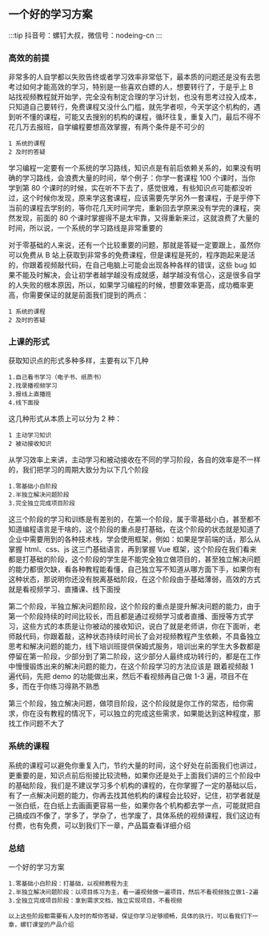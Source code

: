 ## 一个好的学习方案

:::tip
抖音号：螺钉大叔，微信号：nodeing-cn
:::

### 高效的前提

非常多的人自学都以失败告终或者学习效率非常低下，最本质的问题还是没有去思考过如何才能高效的学习，特别是一些喜欢白嫖的人，想要转行了，于是乎上 B 站找视频教程就开始学，完全没有制定合理的学习计划，也没有思考过投入成本，只知道自己要转行，免费课程又没什么门槛，就先学者呗，今天学这个机构的，遇到听不懂的课程，可能又去搜别的机构的课程，循环往复，重复入门，最后不得不花几万去报班，自学编程要想高效掌握，有两个条件是不可少的

```
1 系统的课程
2 及时的答疑
```

学习编程一定要有一个系统的学习路线，知识点是有前后依赖关系的，如果没有明确的学习路线，会浪费大量的时间，举个例子：你学一套课程 100 个课时，当你学到第 80 个课时的时候，实在听不下去了，感觉很难，有些知识点可能都没听过，这个时候你发现，原来学这套课程，应该需要先学另外一套课程，于是乎停下当前的课程去学别的，等你花几天时间学完，重新回去学原来没有学完的课程，突然发现，前面的 80 个课时掌握得不是太牢靠，又得重新来过，这就浪费了大量的时间，所以说，一个系统的学习路线是非常重要的

对于零基础的人来说，还有一个比较重要的问题，那就是答疑一定要跟上，虽然你可以免费从 B 站上获取到非常多的免费课程，但是课程是死的，程序跑起来是活的，你跟着视频敲代码，在自己电脑上可能会出现各种各样的错误，这些 bug 如果不能及时解决，会让初学者越学越没有成就感，越学越没有信心，这是很多自学的人失败的根本原因，所以，如果学习编程的时候，想要效率更高，成功概率更高，你需要保证的就是前面我们提到的两点：

```
1 系统的课程
2 及时的答疑
```

### 上课的形式

获取知识点的形式多种多样，主要有以下几种

```
1.自己看书学习（电子书、纸质书）
2.找录播视频学习
3.报线上直播班
4.线下面授
```

这几种形式从本质上可以分为 2 种：

```
1 主动学习知识
2 被动接收知识
```

从学习效率上来讲，主动学习和被动接收在不同的学习阶段，各自的效率是不一样的，我们把学习的周期大致分为以下几个阶段

```
1.零基础小白阶段
2.半独立解决问题阶段
3.完全独立完成项目阶段
```

这三个阶段的学习和训练是有差别的，在第一个阶段，属于零基础小白，甚至都不知道编程语言是干啥的，这个阶段的重点是打基础，在这个阶段的状态就是知道了企业中需要用到的各种技术栈，学会使用框架，例如：如果是学前端的话，那么从掌握 html、css、js 这三门基础语言，再到掌握 Vue 框架，这个阶段在我们看来都是打基础的阶段，这个阶段的学生是不能完全独立做项目的，甚至独立解决问题的能力都很欠缺，看各种教程能看懂，自己独立写不知道从哪方面下手，如果你有这种状态，那说明你还没有脱离基础阶段，在这个阶段由于基础薄弱，高效的方式就是看视频学习、直播课、线下面授

第二个阶段，半独立解决问题阶段，这个阶段的重点是提升解决问题的能力，由于第一个阶段持续的时间比较长，而且都是通过视频学习或者直播、面授等方式学习，这些方式的本质是让你被动的接收知识，说白了就是老师讲，你在下面听，老师敲代码，你跟着敲，这种状态持续时间长了会对视频教程产生依赖，不具备独立思考和解决问题的能力，线下培训班提供保姆式服务，培训出来的学生大多数都是停留在第一阶段，少部分到了第二阶段，这少部分人最终成功转行的，都是在工作中慢慢锻炼出来的解决问题的能力，在这个阶段学习的方法应该是 跟着视频敲 1 遍代码，先把 demo 的功能做出来，然后不看视频再自己做 1-3 遍，项目不在多，而在于你练习得熟不熟悉

第三个阶段，独立解决问题，做项目阶段，这个阶段就是你工作的常态，给你需求，你在没有教程的情况下，可以独立的完成这些需求，如果能达到这种程度，那找工作问题不大了

### 系统的课程

系统的课程可以避免你重复入门，节约大量的时间，这个好处在前面我们也讲过，更重要的是，知识点前后衔接比较流畅，如果你还是处于上面我们讲的三个阶段中的基础阶段，我们是不建议学习多个机构的课程的，在你掌握了一定的基础以后，有了一点解决问题的能力，你再去找其他机构的课程会比较好，记住，初学者就是一张白纸，在白纸上去画画更容易一些，如果你各个机构都去学一点，可能就把自己搞成四不像了，学多了，学杂了，也学废了，具体系统的视频课程，我们这边有付费，也有免费，可以到我们下一章，产品篇查看详细介绍

### 总结

一个好的学习方案

```
1.零基础小白阶段：打基础，以视频教程为主
2.半独立解决问题阶段：以项目练习为主，看一遍视频做一遍项目，然后不看视频独立做1-2遍
3.全独立完成项目阶段：拿到需求文档，独立实现项目，不看视频

以上这些阶段都需要有人及时的帮你答疑，保证你学习足够顺畅，具体的执行，可以看我们下一章，螺钉课堂的产品介绍
```
